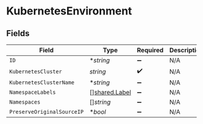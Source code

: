 # KubernetesEnvironment


## Fields

| Field                                                 | Type                                                  | Required                                              | Description                                           |
| ----------------------------------------------------- | ----------------------------------------------------- | ----------------------------------------------------- | ----------------------------------------------------- |
| `ID`                                                  | **string*                                             | :heavy_minus_sign:                                    | N/A                                                   |
| `KubernetesCluster`                                   | *string*                                              | :heavy_check_mark:                                    | N/A                                                   |
| `KubernetesClusterName`                               | **string*                                             | :heavy_minus_sign:                                    | N/A                                                   |
| `NamespaceLabels`                                     | [][shared.Label](../../../pkg/models/shared/label.md) | :heavy_minus_sign:                                    | N/A                                                   |
| `Namespaces`                                          | []*string*                                            | :heavy_minus_sign:                                    | N/A                                                   |
| `PreserveOriginalSourceIP`                            | **bool*                                               | :heavy_minus_sign:                                    | N/A                                                   |